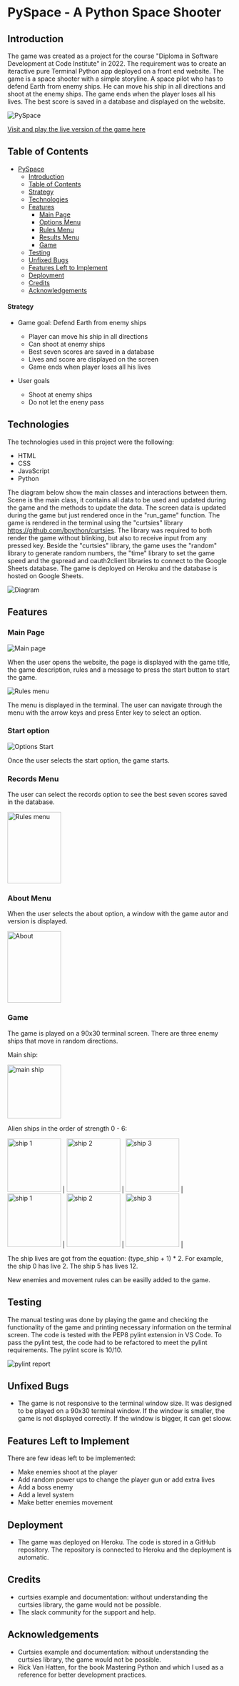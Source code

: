 # PySpace - A Python Space Shooter

## Introduction

The game was created as a project for the course "Diploma in Software Development at Code Institute" in 2022. The requirement was to create an iteractive pure Terminal Python app deployed on a front end website. The game is a space shooter with a simple storyline. A space pilot who has to defend Earth from enemy ships. He can move his ship in all directions and shoot at the enemy ships. The game ends when the player loses all his lives. The best score is saved in a database and displayed on the website.


![PySpace](images/game_start.gif)


<a href="https://cligame.herokuapp.com" rel="nofolow">Visit and play the live version of the game here</a>


## Table of Contents

- [PySpace](#pyspace)
  - [Introduction](#introduction)
  - [Table of Contents](#table-of-contents)
  - [Strategy](#strategy)
  - [Technologies](#technologies)
  - [Features](#features)
    - [Main Page](#main-page)
    - [Options Menu](#options-menu)
    - [Rules Menu](#rules-menu)
    - [Results Menu](#results-menu)
    - [Game](#game)
  - [Testing](#testing)
  - [Unfixed Bugs](#unfixed-bugs)
  - [Features Left to Implement](#features-left-to-implement)
  - [Deployment](#deployment)
  - [Credits](#credits)
  - [Acknowledgements](#acknowledgements)


#### Strategy

- Game goal: Defend Earth from enemy ships

  - Player can move his ship in all directions
  - Can shoot at enemy ships
  - Best seven scores are saved in a database
  - Lives and score are displayed on the screen
  - Game ends when player loses all his lives


- User goals
  - Shoot at enemy ships
  - Do not let the eneny pass 

## Technologies

The technologies used in this project were the following:
  * HTML
  * CSS
  * JavaScript
  * Python


The diagram below show the main classes and interactions between them. Scene is the main class, it contains all data to be used and updated during the game and the methods to update the data. The screen data is updated during the game but just rendered once in the "run_game" function. The game is rendered in the terminal using the "curtsies" library https://github.com/bpython/curtsies. The library was required to both render the game without blinking, but also to receive input from any pressed key. Beside the "curtsies" library, the game uses the "random" library to generate random numbers, the "time" library to set the game speed and the gspread and oauth2client libraries to connect to the Google Sheets database. The game is deployed on Heroku and the database is hosted on Google Sheets.

<img src="images/scheme.png" alt="Diagram"/>

## Features

### Main Page

![Main page](images/main_page.png)

When the user opens the website, the page is displayed with the game title, the game description, rules and a message to press the start button to start the game.

<img src="images/menu.gif" alt="Rules menu"/>

The menu is displayed in the terminal. The user can navigate through the menu with the arrow keys and press Enter key to select an option. 

### Start option

![Options Start](images/game_start.gif)

Once the user selects the start option, the game starts. 

### Records Menu

The user can select the records option to see the best seven scores saved in the database.

<img src="images/records.png" alt="Rules menu" width="120" height="160"/>


### About Menu

When the user selects the about option, a window with the game autor and version is displayed.

<img src="images/about.png" alt="About" width="120" height="160"/>

### Game

The game is played on a 90x30 terminal screen. There are three enemy ships that move in random directions. 

Main ship:

<img src="images/ship.png" alt="main ship" width="120" height="120"/>

Alien ships in the order of strength 0 - 6:



<img src="images/s1.png" alt="ship 1" width="120" height="120"/> | <img src="images/s2.png" alt="ship 2" width="120" height="120"/> | <img src="images/s3.png" alt="ship 3" width="120" height="120"/> |
<img src="images/s3.png" alt="ship 1" width="120" height="120"/> | <img src="images/s4.png" alt="ship 2" width="120" height="120"/> | <img src="images/s5.png" alt="ship 3" width="120" height="120"/> |


The ship lives are got from the equation: (type_ship + 1) * 2. For example, the ship 0 has live 2. The ship 5 has lives 12.

New enemies and movement rules can be easilly added to the game. 


## Testing

The manual testing was done by playing the game and checking the functionality of the game and printing necessary information on the terminal screen.
The code is tested with the PEP8 pylint extension in VS Code. To pass the pylint test, the code had to be refactored to meet the pylint requirements. The pylint score is 10/10.

<img src="images/linter.png" alt="pylint report"/>

## Unfixed Bugs

- The game is not responsive to the terminal window size. It was designed to be played on a 90x30 terminal window. If the window is smaller, the game is not displayed correctly. If the window is bigger, it can get sloow.

## Features Left to Implement

There are few ideas left to be implemented:
- Make enemies shoot at the player
- Add random power ups to change the player gun or add extra lives
- Add a boss enemy
- Add a level system
- Make better enemies movement

## Deployment

- The game was deployed on Heroku. The code is stored in a GitHub repository. The repository is connected to Heroku and the deployment is automatic.

## Credits

- curtsies example and documentation: without understanding the curtsies library, the game would not be possible. 
- The slack community for the support and help.

## Acknowledgements

- Curtsies example and documentation: without understanding the curtsies library, the game would not be possible.
- Rick Van Hatten, for the book Mastering Python and which I used as a reference for better development practices.
